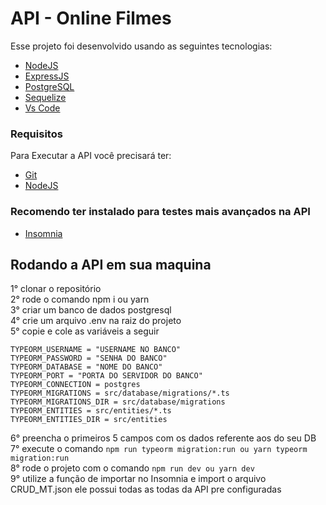 # API - Online Filmes

Esse projeto foi desenvolvido usando as seguintes tecnologias:

- [NodeJS](https://nodejs.org/pt-br/)
- [ExpressJS](https://expressjs.com/)
- [PostgreSQL](https://www.postgresql.org/)
- [Sequelize](https://typeorm.io/)
- [Vs Code](https://code.visualstudio.com/)

### Requisitos

Para Executar a API você precisará ter:
* [Git](https://git-scm.com)
* [NodeJS](https://www.npmjs.com/)

### Recomendo ter instalado para testes mais avançados na API

* [Insomnia](https://insomnia.rest/)

## Rodando a API em sua maquina

1° clonar o repositório</br>
2° rode o comando npm i ou yarn</br>
3° criar um banco de dados postgresql</br>
4° crie um arquivo .env na raiz do projeto</br>
5° copie e cole as variáveis a seguir</br>

```TYPEORM_HOST = "HOST DO BANCO"
TYPEORM_USERNAME = "USERNAME NO BANCO"
TYPEORM_PASSWORD = "SENHA DO BANCO"
TYPEORM_DATABASE = "NOME DO BANCO"
TYPEORM_PORT = "PORTA DO SERVIDOR DO BANCO"
TYPEORM_CONNECTION = postgres
TYPEORM_MIGRATIONS = src/database/migrations/*.ts
TYPEORM_MIGRATIONS_DIR = src/database/migrations
TYPEORM_ENTITIES = src/entities/*.ts
TYPEORM_ENTITIES_DIR = src/entities
```

6° preencha o primeiros 5 campos com os dados referente aos do seu DB</br>
7° execute o comando ```npm run typeorm migration:run ou yarn typeorm migration:run```</br>
8° rode o projeto com o comando ```npm run dev ou yarn dev```</br>
9° utilize a função de importar no Insomnia e import o arquivo CRUD_MT.json ele possui todas as todas da API pre configuradas</br>
